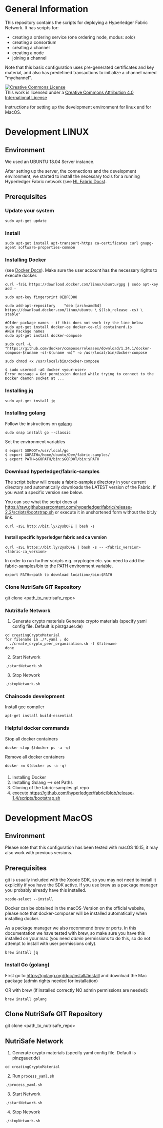 # General Information

This repository contains the scripts for deploying a Hyperledger Fabric Network. It has scripts for: 
- creating a ordering service (one ordering node, modus: solo)
- creating a consortium 
- creating a channel
- creating a node
- joining a channel


Note that this basic configuration uses pre-generated certificates and
key material, and also has predefined transactions to initialize a 
channel named "mychannel".

<a rel="license" href="http://creativecommons.org/licenses/by/4.0/"><img alt="Creative Commons License" style="border-width:0" src="https://i.creativecommons.org/l/by/4.0/88x31.png" /></a><br />This work is licensed under a <a rel="license" href="http://creativecommons.org/licenses/by/4.0/">Creative Commons Attribution 4.0 International License</a>

Instructions for setting up the development environment for linux and for MacOS.

# Development LINUX
## Environment 
We used an UBUNTU 18.04 Server instance.

After setting up the server, the connections and the development environment, we started to install the necessary tools for a running Hyperledger Fabric network (see <a href="https://hyperledger-fabric.readthedocs.io/en/release-1.4/prereqs.html">HL Fabric Docs</a>).
  

## Prerequisites

### Update your system

```
sudo apt-get update
```

### Install

```
sudo apt-get install apt-transport-https ca-certificates curl gnupg-agent software-properties-common
```


### Installing Docker 
(see <a href="https://docs.docker.com/install/linux/docker-ce/ubuntu/#install-using-the-repository"> Docker Docs</a>).  Make sure the user account has the necessary rights to execute docker. 
```
curl -fsSL https://download.docker.com/linux/ubuntu/gpg | sudo apt-key add -

sudo apt-key fingerprint 0EBFCD88

sudo add-apt-repository    "deb [arch=amd64] https://download.docker.com/linux/ubuntu \ $(lsb_release -cs) \ stable"

#Older package names - if this does not work try the line below
sudo apt-get install docker-ce docker-ce-cli containerd.io
#NEW Package names
sudo apt-get install docker-compose

sudo curl -L "https://github.com/docker/compose/releases/download/1.24.1/docker-compose-$(uname -s)-$(uname -m)" -o /usr/local/bin/docker-compose

sudo chmod +x /usr/local/bin/docker-compose

$ sudo usermod -aG docker <your-user>  
Error message = Got permission denied while trying to connect to the Docker daemon socket at ...
```
### Installing jq

```
sudo apt-get install jq
```

### Installing golang
Follow the instructions on <a href="https://github.com/golang/go/wiki/Ubuntu">golang</a>

```
sudo snap install go --classic
```

Set the environment variables
```
$ export GOROOT=/usr/local/go
$ export GOPATH=/home/ubuntu/Dev/fabric-samples/
$ export PATH=$GOPATH/bin:$GOROOT/bin:$PATH
```

### Download hyperledger/fabric-samples
The script below will create a fabric-samples directory in your current directory and automatically downloads the LATEST version of the Fabric. If you want a specific version see below.

You can see what the script does at https://raw.githubusercontent.com/hyperledger/fabric/release-2.2/scripts/bootstrap.sh or execute it in unshortened form without the bit.ly link.
```
curl -sSL http://bit.ly/2ysbOFE | bash -s
```
#### Install specific hyperledger fabric and ca version
```
curl -sSL https://bit.ly/2ysbOFE | bash -s -- <fabric_version> <fabric-ca_version>
```

In order to run further scripts e.g. cryptogen etc. you need to add the fabric-samples/bin to the PATH environment variable.
```
export PATH=<path to download location>/bin:$PATH
```
### Clone NutriSafe GIT Repository

git clone <path_to_nutrisafe_repo>

### NutriSafe Network
1. Generate crypto materials
Generate crypto materials (specify yaml config file. Default is pinzgauer.de)
```
cd creatingCryptoMaterial
for filename in ./*.yaml ; do
  ./create_crypto_peer_organisation.sh -f $filename
done
```
2. Start Network
```
./startNetwork.sh
```
3. Stop Network
```
./stopNetwork.sh
```

### Chaincode development
Install gcc compiler
```
apt-get install build-essential
```

### Helpful docker commands
Stop all docker containers
```
docker stop $(docker ps -a -q)
```
Remove all docker containers
```
docker rm $(docker ps -a -q)
```

###

1. Installing Docker
2. Installing Golang --> set Paths 
3. Cloning of the fabric-samples git repo
4. execute https://github.com/hyperledger/fabric/blob/release-1.4/scripts/bootstrap.sh


# Development MacOS

## Environment
Please note that this configuration has been tested with macOS 10.15, it may also work with previous versions.

## Prerequisites
git is usually included with the Xcode SDK, so you may not need to install it explicitly if you have the SDK active. If you use brew as a package manager you probably already have this installed.

```
xcode-select --install
```

Docker can be obtained in the macOS-Version on the official website, please note that docker-composer will be installed automatically when installing docker.

As a package manager we also recommend brew or ports. In this documentation we have tested with brew, so make sure you have this installed on your mac (you need _admin_ permissions to do this, so do not attempt to install with user permissions only).

```
brew install jq
```

### Install Go (golang)
First go to https://golang.org/doc/install#install and download the Mac package (admin rights needed for installation)

OR with brew (if installed correctly NO admin permissions are needed):
```
brew install golang
```
## Clone NutriSafe GIT Repository

git clone <path_to_nutrisafe_repo>

## NutriSafe Network
1. Generate crypto materials (specify yaml config file. Default is pinzgauer.de)
```
cd creatingCryptoMaterial
```
2. Run `process_yaml.sh`
```
./process_yaml.sh
```
3. Start Network
```
./startNetwork.sh
```
4. Stop Network
```
./stopNetwork.sh
```
